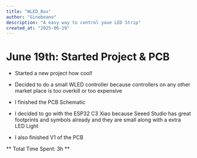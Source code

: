 ```yaml
---
title: "WLED_Box"
author: "Ginobeano"
description: "A easy way to control youe LED Strip"
created_at: "2025-06-19"
---
```


# June 19th: Started Project & PCB

- Started a new project how cool!

- Decided to do a small WLED controller because controllers on any other market place is too overkill or too expensive

- I finished the PCB Schematic 

- I decided to go with the ESP32 C3 Xiao because Seeed Studio has great footprints and symbols already and they are small along with a extra LED Light

- I also finished V1 of the PCB

** Total Time Spent: 3h **
